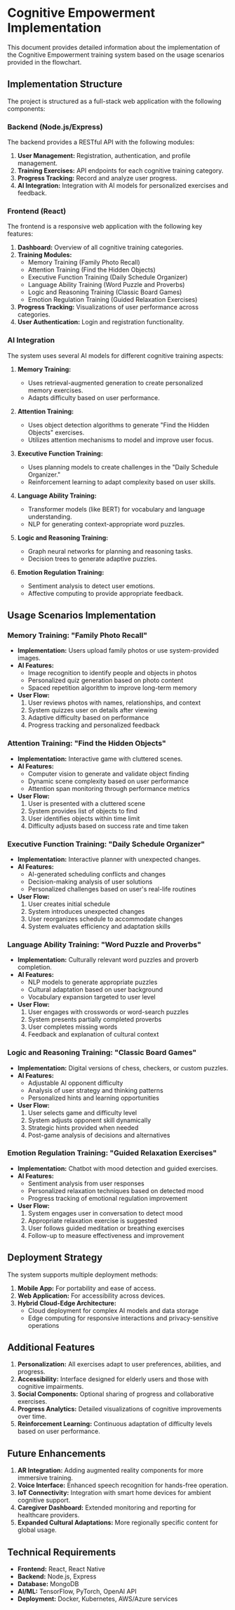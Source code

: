 # Cognitive Empowerment Implementation

This document provides detailed information about the implementation of the Cognitive Empowerment training system based on the usage scenarios provided in the flowchart.

## Implementation Structure

The project is structured as a full-stack web application with the following components:

### Backend (Node.js/Express)

The backend provides a RESTful API with the following modules:

1. **User Management:** Registration, authentication, and profile management.
2. **Training Exercises:** API endpoints for each cognitive training category.
3. **Progress Tracking:** Record and analyze user progress.
4. **AI Integration:** Integration with AI models for personalized exercises and feedback.

### Frontend (React)

The frontend is a responsive web application with the following key features:

1. **Dashboard:** Overview of all cognitive training categories.
2. **Training Modules:**
   - Memory Training (Family Photo Recall)
   - Attention Training (Find the Hidden Objects)
   - Executive Function Training (Daily Schedule Organizer)
   - Language Ability Training (Word Puzzle and Proverbs)
   - Logic and Reasoning Training (Classic Board Games)
   - Emotion Regulation Training (Guided Relaxation Exercises)
3. **Progress Tracking:** Visualizations of user performance across categories.
4. **User Authentication:** Login and registration functionality.

### AI Integration

The system uses several AI models for different cognitive training aspects:

1. **Memory Training:** 
   - Uses retrieval-augmented generation to create personalized memory exercises.
   - Adapts difficulty based on user performance.

2. **Attention Training:**
   - Uses object detection algorithms to generate "Find the Hidden Objects" exercises.
   - Utilizes attention mechanisms to model and improve user focus.

3. **Executive Function Training:**
   - Uses planning models to create challenges in the "Daily Schedule Organizer."
   - Reinforcement learning to adapt complexity based on user skills.

4. **Language Ability Training:**
   - Transformer models (like BERT) for vocabulary and language understanding.
   - NLP for generating context-appropriate word puzzles.

5. **Logic and Reasoning Training:**
   - Graph neural networks for planning and reasoning tasks.
   - Decision trees to generate adaptive puzzles.

6. **Emotion Regulation Training:**
   - Sentiment analysis to detect user emotions.
   - Affective computing to provide appropriate feedback.

## Usage Scenarios Implementation

### Memory Training: "Family Photo Recall"

- **Implementation:** Users upload family photos or use system-provided images.
- **AI Features:** 
  - Image recognition to identify people and objects in photos
  - Personalized quiz generation based on photo content
  - Spaced repetition algorithm to improve long-term memory
- **User Flow:**
  1. User reviews photos with names, relationships, and context
  2. System quizzes user on details after viewing
  3. Adaptive difficulty based on performance
  4. Progress tracking and personalized feedback

### Attention Training: "Find the Hidden Objects"

- **Implementation:** Interactive game with cluttered scenes.
- **AI Features:**
  - Computer vision to generate and validate object finding
  - Dynamic scene complexity based on user performance
  - Attention span monitoring through performance metrics
- **User Flow:**
  1. User is presented with a cluttered scene
  2. System provides list of objects to find
  3. User identifies objects within time limit
  4. Difficulty adjusts based on success rate and time taken

### Executive Function Training: "Daily Schedule Organizer"

- **Implementation:** Interactive planner with unexpected changes.
- **AI Features:**
  - AI-generated scheduling conflicts and changes
  - Decision-making analysis of user solutions
  - Personalized challenges based on user's real-life routines
- **User Flow:**
  1. User creates initial schedule
  2. System introduces unexpected changes
  3. User reorganizes schedule to accommodate changes
  4. System evaluates efficiency and adaptation skills

### Language Ability Training: "Word Puzzle and Proverbs"

- **Implementation:** Culturally relevant word puzzles and proverb completion.
- **AI Features:**
  - NLP models to generate appropriate puzzles
  - Cultural adaptation based on user background
  - Vocabulary expansion targeted to user level
- **User Flow:**
  1. User engages with crosswords or word-search puzzles
  2. System presents partially completed proverbs
  3. User completes missing words
  4. Feedback and explanation of cultural context

### Logic and Reasoning Training: "Classic Board Games"

- **Implementation:** Digital versions of chess, checkers, or custom puzzles.
- **AI Features:**
  - Adjustable AI opponent difficulty
  - Analysis of user strategy and thinking patterns
  - Personalized hints and learning opportunities
- **User Flow:**
  1. User selects game and difficulty level
  2. System adjusts opponent skill dynamically
  3. Strategic hints provided when needed
  4. Post-game analysis of decisions and alternatives

### Emotion Regulation Training: "Guided Relaxation Exercises"

- **Implementation:** Chatbot with mood detection and guided exercises.
- **AI Features:**
  - Sentiment analysis from user responses
  - Personalized relaxation techniques based on detected mood
  - Progress tracking of emotional regulation improvement
- **User Flow:**
  1. System engages user in conversation to detect mood
  2. Appropriate relaxation exercise is suggested
  3. User follows guided meditation or breathing exercises
  4. Follow-up to measure effectiveness and improvement

## Deployment Strategy

The system supports multiple deployment methods:

1. **Mobile App:** For portability and ease of access.
2. **Web Application:** For accessibility across devices.
3. **Hybrid Cloud-Edge Architecture:**
   - Cloud deployment for complex AI models and data storage
   - Edge computing for responsive interactions and privacy-sensitive operations

## Additional Features

1. **Personalization:** All exercises adapt to user preferences, abilities, and progress.
2. **Accessibility:** Interface designed for elderly users and those with cognitive impairments.
3. **Social Components:** Optional sharing of progress and collaborative exercises.
4. **Progress Analytics:** Detailed visualizations of cognitive improvements over time.
5. **Reinforcement Learning:** Continuous adaptation of difficulty levels based on user performance.

## Future Enhancements

1. **AR Integration:** Adding augmented reality components for more immersive training.
2. **Voice Interface:** Enhanced speech recognition for hands-free operation.
3. **IoT Connectivity:** Integration with smart home devices for ambient cognitive support.
4. **Caregiver Dashboard:** Extended monitoring and reporting for healthcare providers.
5. **Expanded Cultural Adaptations:** More regionally specific content for global usage.

## Technical Requirements

- **Frontend:** React, React Native
- **Backend:** Node.js, Express
- **Database:** MongoDB
- **AI/ML:** TensorFlow, PyTorch, OpenAI API
- **Deployment:** Docker, Kubernetes, AWS/Azure services 